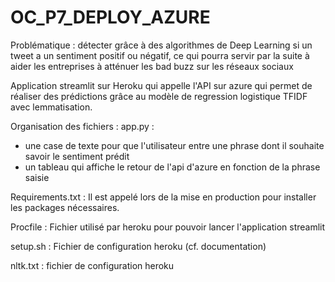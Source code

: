 # OC_P7_DEPLOY_AZURE

Problématique : détecter grâce à des algorithmes de Deep Learning si un tweet a un sentiment positif ou négatif, ce qui pourra servir par la suite à aider les entreprises à atténuer les bad buzz sur les réseaux sociaux

Application streamlit sur Heroku qui appelle l'API sur azure qui permet de réaliser des prédictions grâce au modèle de regression logistique TFIDF avec lemmatisation.

Organisation des fichiers : 
app.py : 
- une case de texte pour que l'utilisateur entre une phrase dont il souhaite savoir le sentiment prédit
- un tableau qui affiche le retour de l'api d'azure en fonction de la phrase saisie

Requirements.txt :
Il est appelé lors de la mise en production pour installer les packages nécessaires.

Procfile : 
Fichier utilisé par heroku pour pouvoir lancer l'application streamlit

setup.sh :
Fichier de configuration heroku (cf. documentation)

nltk.txt :
fichier de configuration heroku


